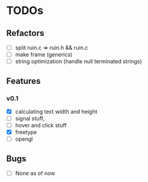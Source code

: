 # TODOs

## Refactors
- [ ] split ruin.c => ruin.h && ruin.c
- [ ] make frame (generics)
- [ ] string optimization (handle null terminated strings)

## Features
### v0.1
- [x] calculating text width and height
- [ ] signal stuff,
- [ ] hover and click stuff
- [x] freetype
- [ ] opengl

## Bugs
- [ ] None as of now
